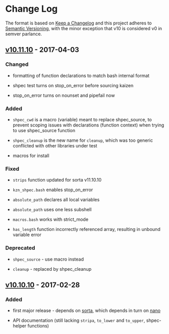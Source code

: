 Change Log
==========

The format is based on [Keep a Changelog] and this project adheres to
[Semantic Versioning], with the minor exception that v10 is considered
v0 in semver parlance.

[v10.11.10] - 2017-04-03
------------------------

### Changed

-   formatting of function declarations to match bash internal format

-   shpec test turns on stop\_on\_error before sourcing kaizen

-   stop\_on\_error turns on nounset and pipefail now

### Added

-   `shpec_cwd` is a macro (variable) meant to replace shpec\_source, to
    prevent scoping issues with declarations (function context) when
    trying to use shpec\_source function

-   `shpec_cleanup` is the new name for `cleanup`, which was too generic
    conflicted with other libraries under test

-   macros for install

### Fixed

-   `strips` function updated for sorta v11.10.10

-   `kzn_shpec.bash` enables stop\_on\_error

-   `absolute_path` declares all local variables

-   `absolute_path` uses one less subshell

-   `macros.bash` works with strict\_mode

-   `has_length` function incorrectly referenced array, resulting in
    unbound variable error

### Deprecated

-   `shpec_source` - use macro instead

-   `cleanup` - replaced by shpec\_cleanup

[v10.10.10] - 2017-02-28
------------------------

### Added

-   first major release - depends on [sorta], which depends in turn on
    [nano]

-   API documentation (still lacking `stripa`, `to_lower` and
    `to_upper`, shpec-helper functions)

  [Keep a Changelog]: http://keepachangelog.com/
  [Semantic Versioning]: http://semver.org/
  [v10.11.10]: https://github.com/binaryphile/kaizen/compare/v10.10.10...v10.11.10
  [v10.10.10]: https://github.com/binaryphile/kaizen/compare/v0.4...v10.10.10
  [sorta]: https://github.com/binaryphile/sorta
  [nano]: https://github.com/binaryphile/nano
